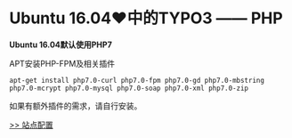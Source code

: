 # Ubuntu 16.04♥中的TYPO3 —— PHP

**Ubuntu 16.04默认使用PHP7**

APT安装PHP-FPM及相关插件

	apt-get install php7.0-curl php7.0-fpm php7.0-gd php7.0-mbstring php7.0-mcrypt php7.0-mysql php7.0-soap php7.0-xml php7.0-zip

如果有额外插件的需求，请自行安装。

[>> 站点配置](./Site.md)